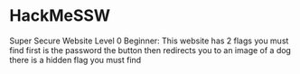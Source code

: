 # HackMeSSW
Super Secure Website Level 0 Beginner: This website has 2 flags you must find first is the password the button then redirects you to an image of a dog there is a hidden flag you must find 
